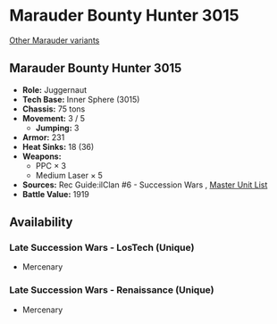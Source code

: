 # Marauder Bounty Hunter 3015 

[Other Marauder variants](../marauder.md) 

## Marauder Bounty Hunter 3015 

- **Role:** Juggernaut 
- **Tech Base:** Inner Sphere (3015) 
- **Chassis:** 75 tons 
- **Movement:** 3 / 5 
  - **Jumping:** 3 
- **Armor:** 231 
- **Heat Sinks:** 18 (36) 
- **Weapons:** 
  - PPC × 3 
  - Medium Laser × 5 
- **Sources:** Rec Guide:ilClan #6 - Succession Wars , [Master Unit List](http://masterunitlist.info/Unit/Details/2030/marauder-bounty-hunter-3015) 
- **Battle Value:** 1919 

## Availability 

### Late Succession Wars - LosTech (Unique) 

- Mercenary 

### Late Succession Wars - Renaissance (Unique) 

- Mercenary 

